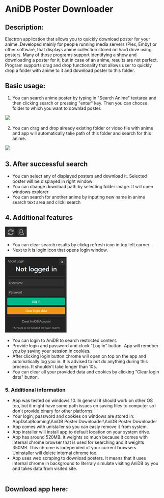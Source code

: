 # AniDB Poster Downloader

## Description:

Electron application that allows you to quickly download poster for your anime. Developed mainly for people running media servers (Plex, Emby) or other software, that displays anime collection stored on hard drive using posters. Many of those programs support identifying a show and downloading a poster for it, but in case of an anime, results are not perfect. Program supports drag and drop functionality that allows user to quickly drop a folder with anime to it and download poster to this folder.

## Basic usage:
1. You can search anime poster by typing in "Search Anime" textarea and then clicking search or pressing "enter" key. Then you can choose folder to which you want to downlad poster.

<img src="https://lh3.googleusercontent.com/-ueiy9MskZt8pbqgSMNIK97lg6QIC9Be5jvK_l94ZgijJT0AcTllF6-6tBHXmsINhGb0RR6OJVQ5wqAo3-xWR3MxmsHLetmQsyvPp7vWwau8roa-WGftgCmemhgC4KGKEHDcwMRDCg27digVV1mYWMxWHiFPHdmWMEb_GOBRO_uPvXIyATJ9W3Ki26fiqFoMQufW-9Di_Q6BzdSY2a9EJeNlfc6UTOPpyv5G0iyo0nYHsbl-3s7VBc2rkzog4yilx1xcwuw2q3g0Uua8RDtXzLPNxGdcvQhjc9CYCo7duZqEcqHOA4JRuyzjDOQQW71NQDt3sVQCaFQX05hcbNy6ci6K9PHnS_4SRtIeSiSOvrEP7yGyZVbyFv5ZmCX6tUgrGFGD4weLrevGEgCZqjqDiUJeFvQXbHW532AiWMOjj7hRRk06Gy9hzPBX6npWpACqe8ZVZL6qGteHo6geISenGj0gxeL1gXE67lKca_oiJe3Wu_CRuzuOTqDMCBACnVCnbsp8hEu7ARurrg7RwE30o5q97cweh3nyUxerMxoZBWId1Yeb9bP4lN26fVmGNLEaRfAAYI3Tzwbt9hfzFYUwxITjgfm_2_tIm8wxkykhS-tfMpIHatFldvmY0TYTfwXG0F7DWJtz5ch4Xko8jnjuj3aBbxhnoVkF72-A7F4074CuTBfA3PQZ1nKgi8BUPwk=w861-h480-no?authuser=0" width="650"/>
<br>

2. You can drag and drop already existing folder or video file with anime and app will automatically take path of this folder and search for this anime.

<img src="https://lh3.googleusercontent.com/D2vPG9ZWFci2vySGPklNY7zlz07Xyt6cnJp9wry9muV0qG3FTi3898pou4dakaEOvQYvRicEgYhma2YtdvP7aKL2K6nKQQIJ1n6mzCqyqoVsKyDVbW-nhoS6732JkE3VKL4tQxsD41hJETKUsIROul9ypEn4swO7P6Rr2XApsa2TY4_QB_Zia1ITMvAzJaPXJg1eR_aqhZSRMVRSi61hWBreXC_nNHq3Cj_8h2xJD4WM_M4JH06xbGNZD_mHSVOht0ss0gifhN9DmO24nEIRb5e5iQPvaIv_WyPRpR-W2hShUKW1wacsnxEpJ4K9gDBkT_mldDpi1dT0z39M5GCikmTTze78Q8-uYF0kQEFoWB1MX0PfBVfiJCEhDwN-gc3QjURM4_ZzDkhHhg2Cmq2AcJ8iq05U-mjgCUWL8ghcnAXwe2FwGK9QJMpspYixd5CBvJ-2spN9tLBRnxpbzZsbfKGXtIOy6Lyl_FnIQGN3EYwftXE8es6siMltcb_Fqsh-Ejo8Qpk-aa1KmeMcO7mgAl6OHFmvHfrgaZT8OnuI-ciRNUiJw9uvRQMozptEGUBe_BHAPz5Ee_wScoDhCPuEI12agqjJcI2Lbc819d_MhXO-R0JmBaQSpDK8IgE77TkRGKlYh0RD1MwBEuGP7-GQZH4krk8pKcG-ZBL77_ExzlFNCywGZbCrFcgHQk7s-Hc=w604-h480-no?authuser=0" width="480"/>

<br>

## 3. After successful search
* You can select any of displayed posters and download it. Selected poster will be displayed in right window
* You can change download path by selecting folder image. It will open windows explorer
* You can search for another anime by inputing new name in anime search text area and clicki search

## 4. Additional features
<img src="gifs/4-icons.png" width="70"/>

* You can clear search results by clickg refresh icon in top left corner.
* Next to it is login icon that opens login window.

<img src="gifs/3-login-window.png" width="200"/>

* You can login to AniDB to search restricted content.
* Provide login and password and clock "Log in" button. App will remeber you by saving your session in cookies.
* After clicking login button chrome will open on top on the app and automatically log you in.  It is advised to not do anything during this process. It shouldn't take longer than 10s. 
* You can clear all your provided data and cookies by clicking "Clear login data" button.


### 5. Additional information
- App was tested on windows 10. In general it should work on other OS too, but it might have some path issues on saving files to computer so I don't provide binary for other platforms. 
- Your login, password and cookies on windows are stored in: AppData\Roaming\AniDB Poster Downloader\AniDB Poster Downloader
- App comes with unistaller so you can easly remove it from system.
- App installer will install app to default location on your system drive. 
- App has around 520MB. It weights so much because it comes with internal chrome browser that is used for searching and it weights 350MB. This chrome is independed of your current browsers. Uninstaller will delete internal chrome too.
- App uses web scraping to download posters. It means that it uses internal chrome in background to literraly simulate visiting AniDB by you and takes data from visited site.
 <br><br>
 
## Download app here: 